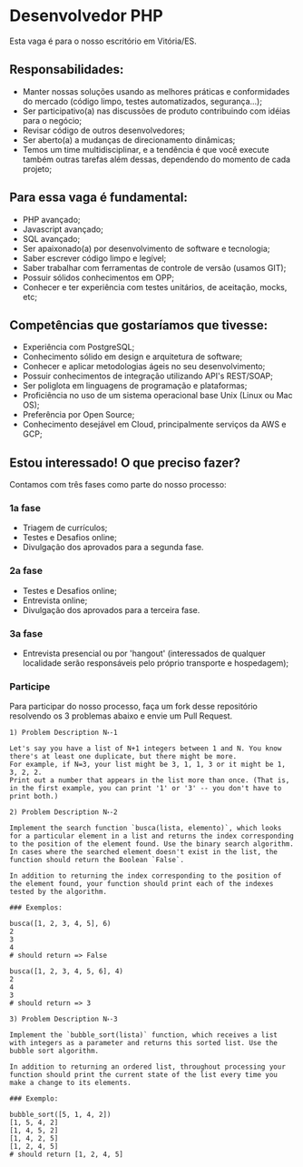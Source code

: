 # Desenvolvedor PHP

Esta vaga é para o nosso escritório em Vitória/ES.

## Responsabilidades:

 - Manter nossas soluções usando as melhores práticas e conformidades do mercado (código limpo, testes automatizados, segurança...);
 - Ser participativo(a) nas discussões de produto contribuindo com idéias para o negócio;
 - Revisar código de outros desenvolvedores;
 - Ser aberto(a) a mudanças de direcionamento dinâmicas;
 - Temos um time multidisciplinar, e a tendência é que você execute também outras tarefas além dessas, dependendo do momento de cada projeto;

## Para essa vaga é fundamental:

 - PHP avançado;
 - Javascript avançado;
 - SQL avançado;
 - Ser apaixonado(a) por desenvolvimento de software e tecnologia;
 - Saber escrever código limpo e legível;
 - Saber trabalhar com ferramentas de controle de versão (usamos GIT);
 - Possuir sólidos conhecimentos em OPP;
 - Conhecer e ter experiência com testes unitários, de aceitação, mocks, etc;

## Competências que gostaríamos que tivesse:

 - Experiência com PostgreSQL;
 - Conhecimento sólido em design e arquitetura de software;
 - Conhecer e aplicar metodologias ágeis no seu desenvolvimento;
 - Possuir conhecimentos de integração utilizando API's REST/SOAP;
 - Ser poliglota em linguagens de programação e plataformas;
 - Proficiência no uso de um sistema operacional base Unix (Linux ou Mac OS);
 - Preferência por Open Source;
 - Conhecimento desejável em Cloud, principalmente serviços da AWS e GCP;


## Estou interessado! O que preciso fazer?

Contamos com três fases como parte do nosso processo:

### 1a fase

 - Triagem de currículos;
 - Testes e Desafios online;
 - Divulgação dos aprovados para a segunda fase.

### 2a fase

 - Testes e Desafios online;
 - Entrevista online;
 - Divulgação dos aprovados para a terceira fase.

### 3a fase

 - Entrevista presencial ou por 'hangout' (interessados de qualquer localidade serão responsáveis pelo próprio transporte e hospedagem);


### Participe

Para participar do nosso processo, faça um fork desse repositório resolvendo os 3 problemas abaixo e envie um Pull Request.

```
1) Problem Description N॰-1

Let's say you have a list of N+1 integers between 1 and N. You know there's at least one duplicate, but there might be more.
For example, if N=3, your list might be 3, 1, 1, 3 or it might be 1, 3, 2, 2.
Print out a number that appears in the list more than once. (That is, in the first example, you can print '1' or '3' -- you don't have to print both.)
```

```
2) Problem Description N॰-2

Implement the search function `busca(lista, elemento)`, which looks for a particular element in a list and returns the index corresponding to the position of the element found. Use the binary search algorithm. In cases where the searched element doesn't exist in the list, the function should return the Boolean `False`.

In addition to returning the index corresponding to the position of the element found, your function should print each of the indexes tested by the algorithm.

### Exemplos:

busca([1, 2, 3, 4, 5], 6)
2
3
4
# should return => False

busca([1, 2, 3, 4, 5, 6], 4)
2
4
3
# should return => 3
```

```
3) Problem Description N॰-3

Implement the `bubble_sort(lista)` function, which receives a list with integers as a parameter and returns this sorted list. Use the bubble sort algorithm.

In addition to returning an ordered list, throughout processing your function should print the current state of the list every time you make a change to its elements.

### Exemplo:

bubble_sort([5, 1, 4, 2])
[1, 5, 4, 2]
[1, 4, 5, 2]
[1, 4, 2, 5]
[1, 2, 4, 5]
# should return [1, 2, 4, 5]
```
